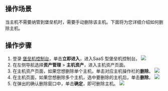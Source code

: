 ## 操作场景
当主机不需要纳管到堡垒机时，需要手动删除该主机。下面将为您详细介绍如何删除主机。


## 操作步骤
1. 登录 [堡垒机控制台](https://console.cloud.tencent.com/dsgc/bh)，单击**立即进入**，进入SaaS 型堡垒机控制台。
![](https://qcloudimg.tencent-cloud.cn/raw/b2f6673b0cad7c2f423a6b6e287179af.png)
2. 在左侧导航选择**资产管理** > **主机资产**，进入主机资产页面。
3. 在主机资产页面，如果您想删除单个主机，单击对应主机操作栏的**删除**。 
![](https://qcloudimg.tencent-cloud.cn/raw/2b534e01c0cb7336088bedbd8c5fcdc3.png)
4. 在主机页面，如果您想删除多个主机，选中要删除的主机后，单击**删除**。
![](https://qcloudimg.tencent-cloud.cn/raw/46df14e63f5f0d1df0b35f643eae57be.png)
5. 在弹出的确认删除窗口中，单击**确定**，即可删除主机。
![](https://qcloudimg.tencent-cloud.cn/raw/f38a2cc8e906e04b99d2b12606df059f.png)
